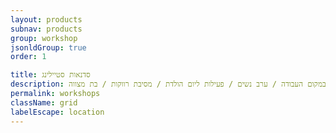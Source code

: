 ```yaml
---
layout: products
subnav: products
group: workshop
jsonldGroup: true
order: 1

title: סדנאות סטיילינג
description: סדנת סטיילינג מרתקת ופעילה, מלווה באביזרים ויזואלים - מעניקה לכל אחת מהמשתתפות תובנות חדשות על נושא גוף ונפש וחוויה בלתי נשכחת. בסדה תקבלו את כל העקרנות הבסיסים של סטיילינג ותוכלי לקבל יעוץ אישי קצר על הבמה. מתאים כפעילות גיבוש במקום העבודה / ערב נשים / פעילות ליום הולדת / מסיבת רווקות / בת מצווה.
permalink: workshops
className: grid
labelEscape: location
---
```

